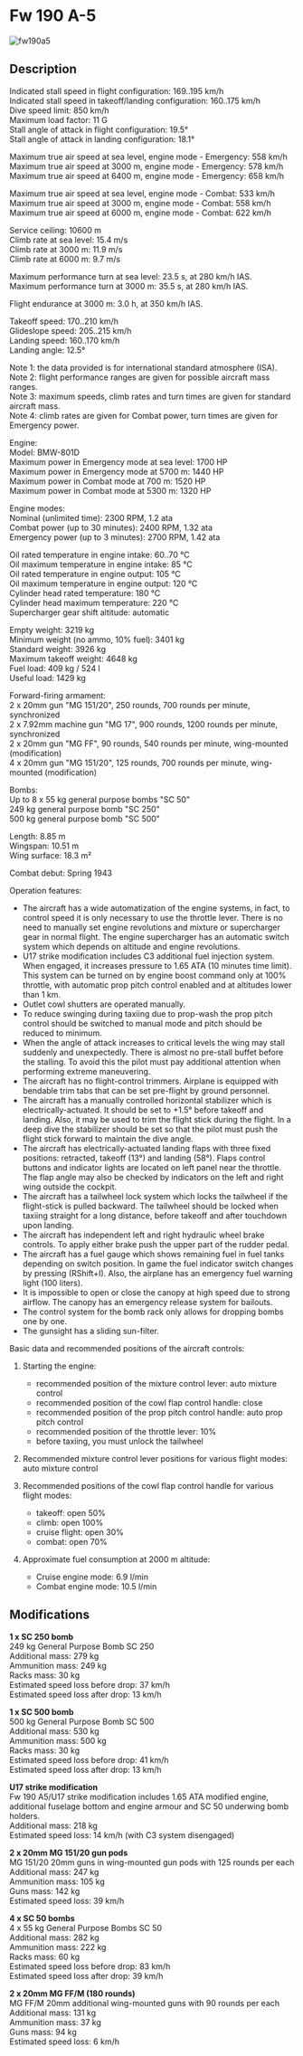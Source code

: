 # Fw 190 A-5

![fw190a5](../images/planes/fw190a5.png)

## Description

Indicated stall speed in flight configuration: 169..195 km/h  
Indicated stall speed in takeoff/landing configuration: 160..175 km/h  
Dive speed limit: 850 km/h  
Maximum load factor: 11 G  
Stall angle of attack in flight configuration: 19.5°  
Stall angle of attack in landing configuration: 18.1°  
  
Maximum true air speed at sea level, engine mode - Emergency: 558 km/h  
Maximum true air speed at 3000 m, engine mode - Emergency: 578 km/h  
Maximum true air speed at 6400 m, engine mode - Emergency: 658 km/h  
  
Maximum true air speed at sea level, engine mode - Combat: 533 km/h  
Maximum true air speed at 3000 m, engine mode - Combat: 558 km/h  
Maximum true air speed at 6000 m, engine mode - Combat: 622 km/h  
  
Service ceiling: 10600 m  
Climb rate at sea level: 15.4 m/s  
Climb rate at 3000 m: 11.9 m/s  
Climb rate at 6000 m: 9.7 m/s  
  
Maximum performance turn at sea level: 23.5 s, at 280 km/h IAS.  
Maximum performance turn at 3000 m: 35.5 s, at 280 km/h IAS.  
  
Flight endurance at 3000 m: 3.0 h, at 350 km/h IAS.  
  
Takeoff speed: 170..210 km/h  
Glideslope speed: 205..215 km/h  
Landing speed: 160..170 km/h  
Landing angle: 12.5°  
  
Note 1: the data provided is for international standard atmosphere (ISA).  
Note 2: flight performance ranges are given for possible aircraft mass ranges.  
Note 3: maximum speeds, climb rates and turn times are given for standard aircraft mass.  
Note 4: climb rates are given for Combat power, turn times are given for Emergency power.  
  
Engine:  
Model: BMW-801D  
Maximum power in Emergency mode at sea level: 1700 HP  
Maximum power in Emergency mode at 5700 m: 1440 HP  
Maximum power in Combat mode at 700 m: 1520 HP  
Maximum power in Combat mode at 5300 m: 1320 HP  
  
Engine modes:  
Nominal (unlimited time): 2300 RPM, 1.2 ata  
Combat power (up to 30 minutes): 2400 RPM, 1.32 ata  
Emergency power (up to 3 minutes): 2700 RPM, 1.42 ata  
  
Oil rated temperature in engine intake: 60..70 °C  
Oil maximum temperature in engine intake: 85 °C  
Oil rated temperature in engine output: 105 °C  
Oil maximum temperature in engine output: 120 °C  
Cylinder head rated temperature: 180 °C  
Cylinder head maximum temperature: 220 °C  
Supercharger gear shift altitude: automatic  
  
Empty weight: 3219 kg  
Minimum weight (no ammo, 10% fuel): 3401 kg  
Standard weight: 3926 kg  
Maximum takeoff weight: 4648 kg  
Fuel load: 409 kg / 524 l  
Useful load: 1429 kg  
  
Forward-firing armament:  
2 x 20mm gun "MG 151/20", 250 rounds, 700 rounds per minute, synchronized  
2 x 7.92mm machine gun "MG 17", 900 rounds, 1200 rounds per minute, synchronized  
2 x 20mm gun "MG FF", 90 rounds, 540 rounds per minute, wing-mounted (modification)  
4 x 20mm gun "MG 151/20", 125 rounds, 700 rounds per minute, wing-mounted (modification)  
  
Bombs:  
Up to 8 x 55 kg general purpose bombs "SC 50"  
249 kg general purpose bomb "SC 250"  
500 kg general purpose bomb "SC 500"  
  
Length: 8.85 m  
Wingspan: 10.51 m  
Wing surface: 18.3 m²  
  
Combat debut: Spring 1943  
  
Operation features:  
- The aircraft has a wide automatization of the engine systems, in fact, to control speed it is only necessary to use the throttle lever. There is no need to manually set engine revolutions and mixture or supercharger gear in normal flight. The engine supercharger has an automatic switch system which depends on altitude and engine revolutions.  
- U17 strike modification includes C3 additional fuel injection system. When engaged, it increases pressure to 1.65 ATA (10 minutes time limit). This system can be turned on by engine boost command only at 100% throttle, with automatic prop pitch control enabled and at altitudes lower than 1 km.  
- Outlet cowl shutters are operated manually.  
- To reduce swinging during taxiing due to prop-wash the prop pitch control should be switched to manual mode and pitch should be reduced to minimum.  
- When the angle of attack increases to critical levels the wing may stall suddenly and unexpectedly. There is almost no pre-stall buffet before the stalling. To avoid this the pilot must pay additional attention when performing extreme maneuvering.  
- The aircraft has no flight-control trimmers. Airplane is equipped with bendable trim tabs that can be set pre-flight by ground personnel.  
- The aircraft has a manually controlled horizontal stabilizer which is electrically-actuated. It should be set to +1.5° before takeoff and landing. Also, it may be used to trim the flight stick during the flight. In a deep dive the stabilizer should be set so that the pilot must push the flight stick forward to maintain the dive angle.  
- The aircraft has electrically-actuated landing flaps with three fixed positions: retracted, takeoff (13°) and landing (58°). Flaps control buttons and indicator lights are located on left panel near the throttle. The flap angle may also be checked by indicators on the left and right wing outside the cockpit.  
- The aircraft has a tailwheel lock system which locks the tailwheel if the flight-stick is pulled backward. The tailwheel should be locked when taxiing straight for a long distance, before takeoff and after touchdown upon landing.  
- The aircraft has independent left and right hydraulic wheel brake controls. To apply either brake push the upper part of the rudder pedal.  
- The aircraft has a fuel gauge which shows remaining fuel in fuel tanks depending on switch position. In game the fuel indicator switch changes by pressing (RShift+I). Also, the airplane has an emergency fuel warning light (100 liters).  
- It is impossible to open or close the canopy at high speed due to strong airflow. The canopy has an emergency release system for bailouts.  
- The control system for the bomb rack only allows for dropping bombs one by one.  
- The gunsight has a sliding sun-filter.  
  
Basic data and recommended positions of the aircraft controls:  
1. Starting the engine:  
	- recommended position of the mixture control lever: auto mixture control  
	- recommended position of the cowl flap control handle: close  
	- recommended position of the prop pitch control handle: auto prop pitch control  
	- recommended position of the throttle lever: 10%  
	- before taxiing, you must unlock the tailwheel  
  
2. Recommended mixture control lever positions for various flight modes: auto mixture control  
  
3. Recommended positions of the cowl flap control handle for various flight modes:  
	- takeoff: open 50%  
	- climb: open 100%  
	- cruise flight: open 30%  
	- combat: open 70%  
  
4. Approximate fuel consumption at 2000 m altitude:  
	- Cruise engine mode: 6.9 l/min  
	- Combat engine mode: 10.5 l/min

## Modifications

**1 x SC 250 bomb**  
249 kg General Purpose Bomb SC 250  
Additional mass: 279 kg  
Ammunition mass: 249 kg  
Racks mass: 30 kg  
Estimated speed loss before drop: 37 km/h  
Estimated speed loss after drop: 13 km/h

**1 x SC 500 bomb**  
500 kg General Purpose Bomb SC 500  
Additional mass: 530 kg  
Ammunition mass: 500 kg  
Racks mass: 30 kg  
Estimated speed loss before drop: 41 km/h  
Estimated speed loss after drop: 13 km/h

**U17 strike modification**  
Fw 190 A5/U17 strike modification includes 1.65 ATA modified engine, additional fuselage bottom and engine armour and SC 50 underwing bomb holders.  
Additional mass: 218 kg  
Estimated speed loss: 14 km/h (with C3 system disengaged)

**2 x 20mm MG 151/20 gun pods**  
MG 151/20 20mm guns in wing-mounted gun pods with 125 rounds per each  
Additional mass: 247 kg  
Ammunition mass: 105 kg  
Guns mass: 142 kg  
Estimated speed loss: 39 km/h

**4 x SC 50 bombs**  
4 x 55 kg General Purpose Bombs SC 50  
Additional mass: 282 kg  
Ammunition mass: 222 kg  
Racks mass: 60 kg  
Estimated speed loss before drop: 83 km/h  
Estimated speed loss after drop: 39 km/h

**2 x 20mm MG FF/M (180 rounds)**  
MG FF/M 20mm additional wing-mounted guns with 90 rounds per each  
Additional mass: 131 kg  
Ammunition mass: 37 kg  
Guns mass: 94 kg  
Estimated speed loss: 6 km/h
